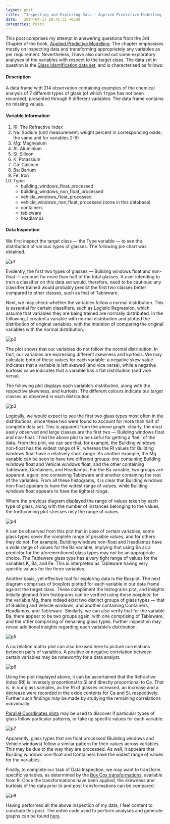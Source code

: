 ```yaml
---
layout: post
title:  "Inspecting and Exploring Data – Applied Predictive Modelling (Chapter 3)"
date:   2014-04-17 19:45:31 +0530
categories: Posts
---
```


This post comprises my attempt in answering questions from the 3rd Chapter of the book, [Applied Predictive Modelling](http://www.springer.com/statistics/life+sciences,+medicine+%26+health/book/978-1-4614-6848-6). The chapter emphasises mostly on inspecting data and transforming appropriately any variables as per requirement. Nevertheless, I have also carried out some exploratory analyses of the variables with respect to the target class.
The data set in question is the [Glass Identification data set](http://archive.ics.uci.edu/ml/datasets/Glass+Identification), and is characterised as follows:


#### Description
A data frame with 214 observation containing examples of the chemical analysis of 7 different types of glass (of which 1 type has not been recorded), presented through 9 different variables. The data frame contains no missing values.


#### Variable Information
1. RI: The Refractive Index
2. Na: Sodium (unit measurement: weight percent in corresponding oxide; the same unit for variables 2-9)
3. Mg: Magnesium
4. Al: Aluminium
5. Si: Silicon
6. K: Potassium
7. Ca: Calcium
8. Ba: Barium
9. Fe: Iron
10. Type:
    - building_windows_float_processed
    - building_windows_non_float_processed
    - vehicle_windows_float_processed
    - vehicle_windows_non_float_processed (none in this database)
    - containers
    - tableware
    - headlamps

#### Data Inspection
We first inspect the target class — the Type variable — to see the distribution of various types of glasses. The following pie chart was obtained.


![p1](https://farm4.staticflickr.com/3801/13909767343_eec9f8db92_o.png)


Evidently, the first two types of glasses — Building windows float and non-float — account for more than half of the total glasses. A user intending to train a classifier on this data set would, therefore, need to be cautious: any classifier trained would probably predict the first two classes better compared to other classes, such as that of Tableware.

Next, we may check whether the variables follow a normal distribution. This is essential for certain classifiers, such as Logistic Regression, which assume that variables they are being trained are normally distributed. In the following, I created a variable with normal distribution and plotted the distribution of original variables, with the intention of comparing the original variables with the normal distribution.

![p2](https://farm4.staticflickr.com/3696/13910126074_dfc3298b77_o.png)

The plot shows that our variables do not follow the normal distribution. In fact, our variables are expressing different skewness and kurtosis. We may calculate both of these values for each variable: a negative skew value indicates that a variable is left skewed (and vice versa), while a negative kurtosis value indicates that a variable has a flat distribution (and vice versa).

The following plot displays each variable’s distribution, along with the respective skewness, and kurtosis. The different colours indicate our target classes as observed in each distribution.

![p3](https://farm6.staticflickr.com/5474/13909767513_54af47eaca_o.png)


Logically, we would expect to see the first two glass types most often in the distributions, since these two were found to account for more than half of complete data set. This is apparent from the above graph: clearly, the most easily observed and large classes are the first two — Building windows float and non-float.
I find the above plot to be useful for getting a ‘feel’ of the data. From this plot, we can see that, for example, the Building windows non-float has the widest range of RI, whereas the RI values for Building windows float have a relatively short range. As another example, the Mg variable can be seen to have two different groups: one containing Building windows float and Vehicle windows float, and the other containing Tableware, Containers, and Headlamps. For the Ba variable, two groups are apparent, again: one containing Tableware and another containing the rest of the variables.
From all these histograms, it is clear that Building windows non-float appears to have the widest range of values, while Building windows float appears to have the tightest range.

Where the previous diagram displayed the range of values taken by each type of glass, along with the number of instances belonging to the values, the forthcoming plot stresses only the range of values.

![p4](https://farm4.staticflickr.com/3725/13909711535_c00dde097c_o.png)

It can be observed from this plot that in case of certain variables, some glass types cover the complete range of possible values, and for others they do not. For example, Building windows non-float and Headlamps have a wide range of values for the Ba variable, implying that using Ba as a predictor for the aforementioned glass types may not be an appropriate choice. The Tableware glass type has a very tight range of values for the variables K, Ba, and Fe. This is interpreted as Tableware having very specific values for the three variables.

Another basic, yet effective tool for exploring data is the Boxplot. The next diagram comprises of boxplots plotted for each variable in our data frame against the target class. These compliment the histograms plot, and insights initially gleaned from histograms can be verified using these boxplots: for the variable Mg, there indeed exist two distinct groups of glass types — that of Building and Vehicle windows, and another containing Containers, Headlamps, and Tableware. Similarly, we can also verify that for the variable Ba, there appear to be two groups again, with one comprising of Tableware, and the other comprising of remaining glass types. Further inspection may reveal additional insights regarding each variable’s distribution.

![p5](https://farm3.staticflickr.com/2865/13886598292_b6e0239e2f_o.png)


A correlation matrix plot can also be used here to picture correlations between pairs of variables. A positive or negative correlation between certain variables may be noteworthy for a data analyst.

![p6](https://farm8.staticflickr.com/7190/13910125954_a88398f6dd_o.png)


Using the plot displayed above, it can be ascertained that the Refractive Index (RI) is inversely proportional to Si and directly proportional to Ca. That is, in our glass samples, as the RI of glasses increased, an increase and a decrease were recorded in the oxide contents for Ca and Si, respectively. Further such findings may be made by studying the remaining correlations individually.

[Parallel Coordinates plots](http://en.wikipedia.org/wiki/Parallel_coordinates) may be used to discover if particular types of glass follow particular patterns, or take up specific values for each variable.

![p7](https://farm4.staticflickr.com/3726/13909710875_0305f634a3_o.png)


Apparently, glass types that are float processed (Building windows and Vehicle windows) follow a similar pattern for their values across variables. This may be due to the way they are processed. As well, it appears that Building windows non-float and Containers have the widest range of values for the variables.

Finally, to complete our task of Data Inspection, we may want to transform specific variables, as determined by the [Box Cox transformations](http://onlinestatbook.com/2/transformations/box-cox.html), available from R. Once the transformations have been applied, the skewness and kurtosis of the data prior to and post transformations can be compared.

![p8](https://farm3.staticflickr.com/2903/13886832882_7cf0933eaf_o.png)

Having performed all the above inspection of my data, I feel content to conclude this post. The entire code used to perform analyses and generate graphs can be found [here](https://github.com/noobuseR/AppliedPredictiveModelling/blob/master/Chapter%203).

